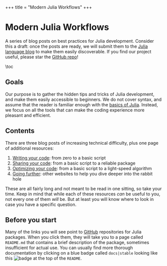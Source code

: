 +++
title = "Modern Julia Workflows"
+++

# Modern Julia Workflows

A series of blog posts on best practices for Julia development.
Consider this a draft: once the posts are ready, we will submit them to the [Julia language blog](https://julialang.org/blog/) to make them easily discoverable.
If you find our project useful, please star the [GitHub repo](https://github.com/modernjuliaworkflows/modernjuliaworkflows.github.io)!

\toc

## Goals

Our purpose is to gather the hidden tips and tricks of Julia development, and make them easily accessible to beginners.
We do not cover syntax, and assume that the reader is familiar enough with the [basics of Julia](https://julialang.org/learning/).
Instead, we focus on all the tools that can make the coding experience more pleasant and efficient.

## Contents

There are three blog posts of increasing technical difficulty, plus one page of additional resources:

1. [Writing your code](/writing/): from zero to a basic script
2. [Sharing your code](/sharing/): from a basic script to a reliable package
3. [Optimizing your code](/optimizing/): from a basic script to a light-speed algorithm
4. [Going further](/further/): other websites to help you dive deeper into the rabbit hole

These are all fairly long and not meant to be read in one sitting, so take your time.
Keep in mind that while each of these resources _can_ be useful to you, not every one of them _will_ be.
But at least you will know where to look in case you have a specific question.

## Before you start

Many of the links you will see point to [GitHub](https://github.com/) repositories for Julia packages.
When you click them, they will take you to a page called `README.md` that contains a brief description of the package, sometimes insufficient for actual use.
You can usually find more thorough documentation by clicking on a blue badge called `docs|stable` looking like this ![badge](https://img.shields.io/badge/docs-stable-blue.svg) at the top of the `README`.
